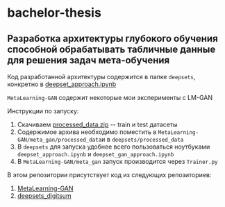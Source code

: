 # bachelor-thesis

## Разработка архитектуры глубокого обучения способной обрабатывать табличные данные для решения задач мета-обучения

Код разработанной архитектуры содержится в папке `deepsets`, конкретно в [deepset_approach.ipynb](https://github.com/garipovroma/bachelor-thesis/blob/master/deepsets/deepset_approach.ipynb)

`MetaLearning-GAN` содержит некоторые мои эксперименты с LM-GAN

Инструкции по запуску:
1. Скачиваем [processed_data.zip](https://disk.yandex.ru/d/QnxlQAvZJs3WNA) -- train и test датасеты
2. Содержимое архива необходимо поместить в `MetaLearning-GAN/meta_gan/processed_data`и в `deepsets/processed_data`
3. В `deepsets` для запуска удобнее всего пользоваться ноутбуками `deepset_approach.ipynb` и `deepset_gan_approach.ipynb`
4. В `MetaLearning-GAN/meta_gan` запуск производится через `Trainer.py`


В этом репозитории присутствует код из следующих репозиториев:
1. [MetaLearning-GAN](https://github.com/IlyaHalsky/MetaLearning-GAN)
2. [deepsets_digitsum](https://github.com/dpernes/deepsets-digitsum)
